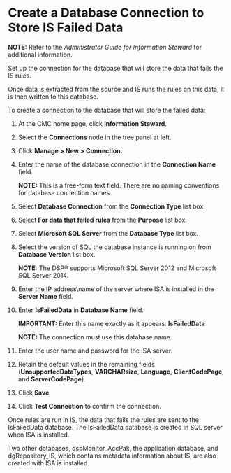 # Create a Database Connection to Store IS Failed Data

**NOTE:** Refer to the *Administrator Guide for Information Steward* for
additional information.

Set up the connection for the database that will store the data that
fails the IS rules.

Once data is extracted from the source and IS runs the rules on this
data, it is then written to this database.

To create a connection to the database that will store the failed data:

1.  At the CMC home page, click **Information Steward**.

2.  Select the **Connections** node in the tree panel at left.

3.  Click **Manage \> New \> Connection.**

4.  Enter the name of the database connection in the **Connection Name**
    field.
    
    **NOTE:** This is a free-form text field. There are no naming
    conventions for database connection names.

5.  Select **Database Connection** from the **Connection Type** list
    box.

6.  Select **For data that failed rules** from the **Purpose** list box.

7.  Select **Microsoft SQL Server** from the **Database Type** list box.

8.  Select the version of SQL the database instance is running on from
    **Database Version** list box.
    
    **NOTE:** The DSP® supports Microsoft SQL Server 2012 and Microsoft
    SQL Server 2014.

9.  Enter the IP address\\name of the server where ISA is installed in
    the **Server Name** field.

10. Enter **IsFailedData** in **Database Name** field.
    
    **IMPORTANT:** Enter this name exactly as it appears:
    **IsFailedData**
    
    **NOTE:** The connection must use this database name.

11. Enter the user name and password for the ISA server.

12. Retain the default values in the remaining fields
    (**UnsupportedDataTypes**, **VARCHARsize**, **Language**,
    **ClientCodePage**, and **ServerCodePage**).

13. Click **Save**.

14. Click **Test Connection** to confirm the connection.

Once rules are run in IS, the data that fails the rules are sent to the
IsFailedData database. The IsFailedData database is created in SQL
server when ISA is installed.

Two other databases, dspMonitor\_AccPak, the application database, and
dgRepository\_IS, which contains metadata information about IS, are also
created with ISA is installed.
